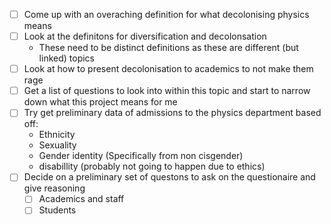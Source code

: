 - [ ] Come up with an overaching definition for what decolonising physics means
- [ ] Look at the definitons for diversification and decolonsation
	- These need to be distinct definitions as these are different (but linked) topics 
- [ ] Look at how to present decolonisation to academics to not make them rage
- [ ] Get a list of questions to look into within this topic and start to narrow down what this project means for me
- [ ] Try get preliminary data of admissions to the physics department based off:
	- Ethnicity
	- Sexuality
	- Gender identity (Specifically from non cisgender)
	- disabillity (probably not going to happen due to ethics)
- [ ] Decide on a preliminary set of questons to ask on the questionaire and give reasoning
	- [ ] Academics and staff
	- [ ] Students
